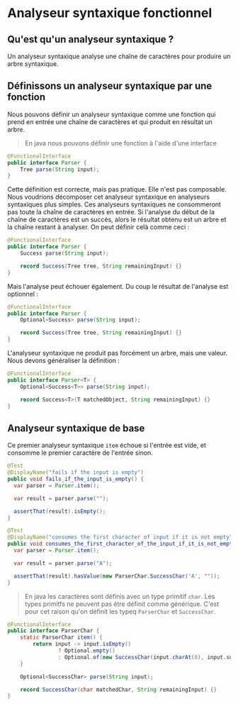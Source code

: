 # Analyseur syntaxique fonctionnel

## Qu'est qu'un analyseur syntaxique ?

Un analyseur syntaxique analyse une chaîne de caractères pour produire un arbre syntaxique.

## Définissons un analyseur syntaxique par une fonction

Nous pouvons définir un analyseur syntaxique comme une fonction qui prend en entrée une chaîne de caractères et qui produit en résultat un arbre.

> En java nous pouvons définir une fonction à l'aide d'une interface

```java
@FunctionalInterface
public interface Parser {
    Tree parse(String input);
}
```

Cette définition est correcte, mais pas pratique.
Elle n'est pas composable.
Nous voudrions décomposer cet analyseur syntaxique en analyseurs syntaxiques plus simples.
Ces analyseurs syntaxiques ne consommeront pas toute la chaîne de caractères en entrée.
Si l'analyse du début de la chaîne de caractères est un succés, alors le résultat obtenu est un arbre et la chaîne restant à analyser. On peut définir celà comme ceci :

```java
@FunctionalInterface
public interface Parser {
    Success parse(String input);

    record Success(Tree tree, String remainingInput) {}
}
```

Mais l'analyse peut échouer également. Du coup le résultat de l'analyse est optionnel :

```java
@FunctionalInterface
public interface Parser {
    Optional<Success> parse(String input);

    record Success(Tree tree, String remainingInput) {}
}
```

L'analyseur syntaxique ne produit pas forcément un arbre, mais une valeur. Nous devons généraliser la définition :

```java
@FunctionalInterface
public interface Parser<T> {
    Optional<Success<T>> parse(String input);

    record Success<T>(T matchedObject, String remainingInput) {}
}
```

## Analyseur syntaxique de base

Ce premier analyseur syntaxique `item` échoue si l'entrée est vide, et consomme le premier caractère de l'entrée sinon.

```java
@Test
@DisplayName("fails if the input is empty")
public void fails_if_the_input_is_empty() {
  var parser = Parser.item();

  var result = parser.parse("");

  assertThat(result).isEmpty();
}

@Test
@DisplayName("consumes the first character of input if it is not empty")
public void consumes_the_first_character_of_the_input_if_it_is_not_empty() {
  var parser = Parser.item();

  var result = parser.parse("A");

  assertThat(result).hasValue(new ParserChar.SuccessChar('A', ""));
}
```

> En java les caractères sont définis avec un type primitif `char`.
> Les types primitfs ne peuvent pas être définit comme générique. C'est pour cet raison qu'on définit les typeq `ParserChar` et `SuccessChar`.

```java
@FunctionalInterface
public interface ParserChar {
    static ParserChar item() {
        return input -> input.isEmpty()
                ? Optional.empty()
                : Optional.of(new SuccessChar(input.charAt(0), input.substring(1)));
    }

    Optional<SuccessChar> parse(String input);

    record SuccessChar(char matchedChar, String remainingInput) {}
}
```
